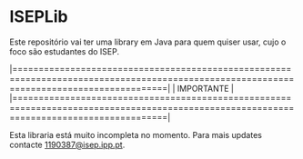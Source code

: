 # ISEPLib
Este repositório vai ter uma library em Java para quem quiser usar, cujo o foco são estudantes do ISEP.


|=========================================================================================================================================|
|                                                              IMPORTANTE                                                                 |
|=========================================================================================================================================|

Esta libraria está muito incompleta no momento.
Para mais updates contacte 1190387@isep.ipp.pt.
